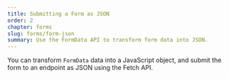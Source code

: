 ```yaml
---
title: Submitting a Form as JSON
order: 2
chapter: forms
slug: forms/form-json
summary: Use the FormData API to transform form data into JSON.
---
```


You can transform `FormData` data into a JavaScript object, and submit the form to an endpoint as JSON using the Fetch API.
